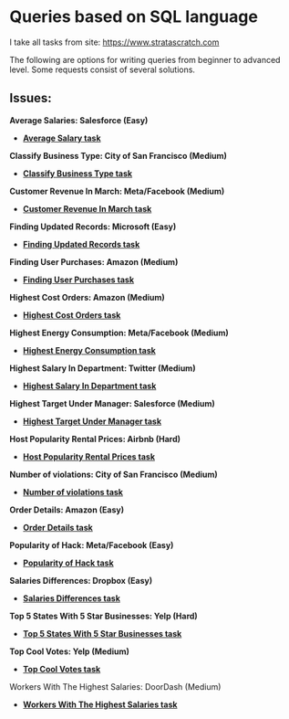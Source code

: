 # Queries based on SQL language

I take all tasks from site: https://www.stratascratch.com 

The following are options for writing queries from beginner to advanced level. Some requests consist of several solutions.

## Issues:

**Average Salaries: Salesforce (Easy)**
- **[Average Salary task](https://github.com/prosimpleee/data_engineering_/blob/main/SQL_exercises/average_salaries(ss).sql)**

**Classify Business Type: City of San Francisco (Medium)**
- **[Classify Business Type task](https://github.com/prosimpleee/data_engineering_/blob/main/SQL_exercises/classify_business_type(ss).sql)**

**Customer Revenue In March: Meta/Facebook (Medium)**
- **[Customer Revenue In March task](https://github.com/prosimpleee/data_engineering_/blob/main/SQL_exercises/customer_revenue_march(ss).sql)**

**Finding Updated Records: Microsoft (Easy)**
- **[Finding Updated Records task](https://github.com/prosimpleee/data_engineering_/blob/main/SQL_exercises/finding_updated_records(ss).sql)**

**Finding User Purchases: Amazon (Medium)**
- **[Finding User Purchases task](https://github.com/prosimpleee/data_engineering_/blob/main/SQL_exercises/finding_user_purchases(ss).sql)**

**Highest Cost Orders: Amazon (Medium)**
- **[Highest Cost Orders task](https://github.com/prosimpleee/data_engineering_/blob/main/SQL_exercises/highest_cost_orders(ss).sql)**

**Highest Energy Consumption: Meta/Facebook (Medium)**
- **[Highest Energy Consumption task](https://github.com/prosimpleee/data_engineering_/blob/main/SQL_exercises/highest_energy_consumption(ss).sql)**

**Highest Salary In Department: Twitter (Medium)**
- **[Highest Salary In Department task](https://github.com/prosimpleee/data_engineering_/blob/main/SQL_exercises/highest_salary_in_department(ss).sql)**

**Highest Target Under Manager: Salesforce (Medium)**
- **[Highest Target Under Manager task](https://github.com/prosimpleee/data_engineering_/blob/main/SQL_exercises/highest_target_under_manager(ss).sql)**

**Host Popularity Rental Prices: Airbnb (Hard)**
- **[Host Popularity Rental Prices task](https://github.com/prosimpleee/data_engineering_/blob/main/SQL_exercises/host_popularity_rental_prices(ss).sql)**

**Number of violations: City of San Francisco (Medium)**
- **[Number of violations task](https://github.com/prosimpleee/data_engineering_/blob/main/SQL_exercises/number_of_violations(ss).sql)**

**Order Details: Amazon (Easy)**
- **[Order Details task](https://github.com/prosimpleee/data_engineering_/blob/main/SQL_exercises/order_details(ss).sql)**

**Popularity of Hack: Meta/Facebook (Easy)**
- **[Popularity of Hack task](https://github.com/prosimpleee/data_engineering_/blob/main/SQL_exercises/popularity_hack(ss).sql)**

**Salaries Differences: Dropbox (Easy)**
- **[Salaries Differences task](https://github.com/prosimpleee/data_engineering_/blob/main/SQL_exercises/salaries_differences(ss).sql)**

**Top 5 States With 5 Star Businesses: Yelp (Hard)**
- **[Top 5 States With 5 Star Businesses task](https://github.com/prosimpleee/data_engineering_/blob/main/SQL_exercises/top_5_states_with_5_star_businesses(ss).sql)**

**Top Cool Votes: Yelp (Medium)**
- **[Top Cool Votes task](https://github.com/prosimpleee/data_engineering_/blob/main/SQL_exercises/top_cool_votes(ss).sql)**

Workers With The Highest Salaries: DoorDash (Medium)
- **[Workers With The Highest Salaries task](https://github.com/prosimpleee/data_engineering_/blob/main/SQL_exercises/workers_with_the_highest_salaries(ss).sql)**
